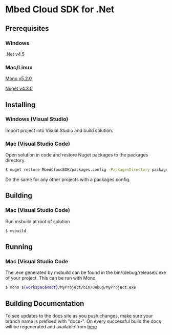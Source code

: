 # Mbed Cloud SDK for .Net

## Prerequisites

### Windows

.Net v4.5

### Mac/Linux

[Mono v5.2.0](http://www.mono-project.com/download/)

[Nuget v4.3.0](https://docs.microsoft.com/en-us/nuget/tools/nuget-exe-cli-reference)

## Installing

### Windows (Visual Studio)

Import project into Visual Studio and build solution.

### Mac (Visual Studio Code)

Open solution in code and restore Nuget packages to the packages directory.

```bash
$ nuget restore MbedCloudSDK/packages.config -PackagesDirectory packages
```

Do the same for any other projects with a packages.config.

## Building

### Mac (Visual Studio Code)

Run msbuild at root of solution

```bash
$ msbuild
```

## Running

### Mac (Visual Studio Code

The .exe generated by msbuild can be found in the bin/(debug/release)/<project-name>.exe of your project. This can be run with Mono.

```bash
$ mono ${workspaceRoot}/MyProject/bin/Debug/MyProject.exe
```

## Building Documentation

To see updates to the docs site as you push changes, make sure your branch name is prefixed with "docs-". On every successful build the docs will be regenerated and available from [here](https://armmbed.github.io/mbed-cloud-sdk-dotnet/builds)
